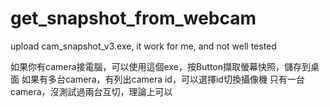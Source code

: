 # get_snapshot_from_webcam
upload cam_snapshot_v3.exe, it work for me, and not well tested

如果你有camera接電腦，可以使用這個exe，按Button擷取螢幕快照，儲存到桌面
如果有多台camera，有列出camera id，可以選擇id切換攝像機
只有一台camera，沒測試過兩台互切，理論上可以

